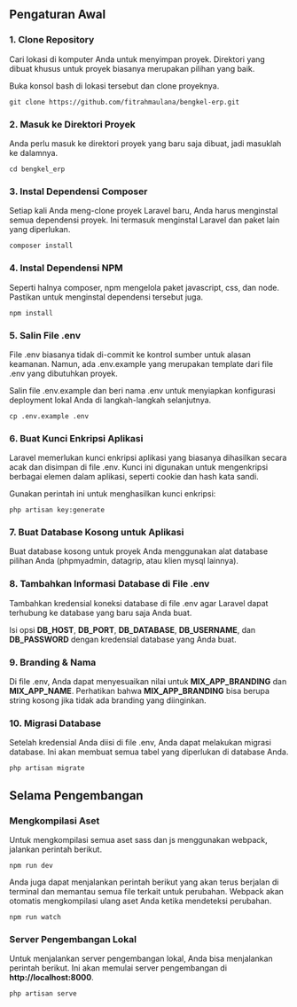 ## Pengaturan Awal

### 1. Clone Repository
Cari lokasi di komputer Anda untuk menyimpan proyek. Direktori yang dibuat khusus untuk proyek biasanya merupakan pilihan yang baik.

Buka konsol bash di lokasi tersebut dan clone proyeknya.

`git clone https://github.com/fitrahmaulana/bengkel-erp.git`

### 2. Masuk ke Direktori Proyek
Anda perlu masuk ke direktori proyek yang baru saja dibuat, jadi masuklah ke dalamnya.

`cd bengkel_erp`

### 3. Instal Dependensi Composer
Setiap kali Anda meng-clone proyek Laravel baru, Anda harus menginstal semua dependensi proyek. Ini termasuk menginstal Laravel dan paket lain yang diperlukan.

`composer install`

### 4. Instal Dependensi NPM
Seperti halnya composer, npm mengelola paket javascript, css, dan node. Pastikan untuk menginstal dependensi tersebut juga.

`npm install`

### 5. Salin File .env
File .env biasanya tidak di-commit ke kontrol sumber untuk alasan keamanan. Namun, ada .env.example yang merupakan template dari file .env yang dibutuhkan proyek.

Salin file .env.example dan beri nama .env untuk menyiapkan konfigurasi deployment lokal Anda di langkah-langkah selanjutnya.

`cp .env.example .env`

### 6. Buat Kunci Enkripsi Aplikasi
Laravel memerlukan kunci enkripsi aplikasi yang biasanya dihasilkan secara acak dan disimpan di file .env. Kunci ini digunakan untuk mengenkripsi berbagai elemen dalam aplikasi, seperti cookie dan hash kata sandi.

Gunakan perintah ini untuk menghasilkan kunci enkripsi:

`php artisan key:generate`

### 7. Buat Database Kosong untuk Aplikasi
Buat database kosong untuk proyek Anda menggunakan alat database pilihan Anda (phpmyadmin, datagrip, atau klien mysql lainnya).

### 8. Tambahkan Informasi Database di File .env
Tambahkan kredensial koneksi database di file .env agar Laravel dapat terhubung ke database yang baru saja Anda buat.

Isi opsi **DB_HOST**, **DB_PORT**, **DB_DATABASE**, **DB_USERNAME**, dan **DB_PASSWORD** dengan kredensial database yang Anda buat.

### 9. Branding & Nama
Di file .env, Anda dapat menyesuaikan nilai untuk **MIX_APP_BRANDING** dan **MIX_APP_NAME**. Perhatikan bahwa **MIX_APP_BRANDING** bisa berupa string kosong jika tidak ada branding yang diinginkan.

### 10. Migrasi Database
Setelah kredensial Anda diisi di file .env, Anda dapat melakukan migrasi database. Ini akan membuat semua tabel yang diperlukan di database Anda.

`php artisan migrate`

## Selama Pengembangan

### Mengkompilasi Aset
Untuk mengkompilasi semua aset sass dan js menggunakan webpack, jalankan perintah berikut.

`npm run dev`

Anda juga dapat menjalankan perintah berikut yang akan terus berjalan di terminal dan memantau semua file terkait untuk perubahan. Webpack akan otomatis mengkompilasi ulang aset Anda ketika mendeteksi perubahan.

`npm run watch`

### Server Pengembangan Lokal
Untuk menjalankan server pengembangan lokal, Anda bisa menjalankan perintah berikut. Ini akan memulai server pengembangan di **http://localhost:8000**.

`php artisan serve`
